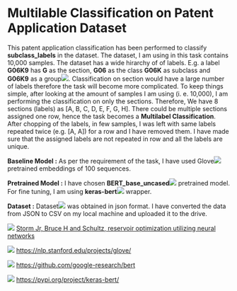 # Multilable Classification on Patent Application Dataset

This patent application classification has been performed to classify **subclass_labels** in the dataset. The dataset, I am using in this task contains 10,000 samples. The dataset has a wide hirarchy of of labels. E.g. a label **G06K9** has **G** as the section, **G06** as the class **G06K** as subclass and **G06K9** as a group<img src="https://latex.codecogs.com/gif.latex?^1" />. Classification on section would have a large number of labels therefore the task will become more complicated. To keep things simple, after looking at the amount of samples I am using (i. e. 10,000), I am performing the classification on only the sections. Therefore, We have 8 sections (labels) as [A, B, C, D, E, F, G, H]. There could be multiple sections assigned one row, hence the task becomes a **Multilabel Classification**. After chopping of the labels, in few samples, I was left with same labels repeated twice (e.g. [A, A]) for a row and I have removed them. I have made sure that the assigned labels are not repeated in row and all the labels are unique. 

**Baseline Model :** As per the requirement of the task, I have used Glove<img src="https://latex.codecogs.com/gif.latex?^2" /> pretrained embeddings of 100 sequences. 

**Pretrained Model :** I have chosen **BERT_base_uncased**<img src="https://latex.codecogs.com/gif.latex?^3" /> pretrained model. For fine tuning, I am using **keras-bert**<img src="https://latex.codecogs.com/gif.latex?^4" /> wrapper. 

**Dataset :** Dataset<img src="https://latex.codecogs.com/gif.latex?^4" /> was obtained in json format. I have converted the data from JSON to CSV on my local machine and uploaded it to the drive.

<img src="https://latex.codecogs.com/gif.latex?_1" /> [Storm Jr, Bruce H and Schultz, reservoir optimization utilizing neural networks](https://ecmlpkdd2019.org/downloads/paper/619.pdf)

<img src="https://latex.codecogs.com/gif.latex?^2" /> https://nlp.stanford.edu/projects/glove/

<img src="https://latex.codecogs.com/gif.latex?^3" /> https://github.com/google-research/bert



<img src="https://latex.codecogs.com/gif.latex?^4" /> https://pypi.org/project/keras-bert/
